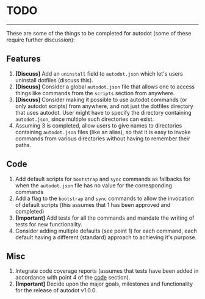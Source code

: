 # TODO
---

These are some of the things to be completed for autodot (some of these require further discussion):

## Features
1. **[Discuss]** Add an `uninstall` field to `autodot.json` which let's users uninstall dotfiles (discuss this).
2. **[Discuss]** Consider a global `autodot.json` file that allows one to access things like commands from the `scripts` section from anywhere.
3. **[Discuss]** Consider making it possible to use autodot commands (or only autodot scripts) from anywhere, and not just the dotfiles directory that uses autodot. User might have to specify the directory containing `autodot.json`, since multiple such directories can exist.
4. Assuming 3 is completed, allow users to give names to directories containing `autodot.json` files (like an alias), so that it is easy to invoke commands from various directories without having to remember their paths.

## Code
1. Add default scripts for `bootstrap` and `sync` commands as fallbacks for when the `autodot.json` file has no value for the corresponding commands
2. Add a flag to the `bootstrap` and `sync` commands to allow the invocation of default scripts (this assumes that 1 has been approved and completed)
3. **[Important]** Add tests for all the commands and mandate the writing of tests for new functionality.
4. Consider adding multiple defaults (see point 1) for each command, each default having a different (standard) approach to achieving it's purpose.

## Misc
1. Integrate code coverage reports (assumes that tests have been added in accordance with point 4 of the [code](#code) section).
2. **[Important]** Decide upon the major goals, milestones and functionality for the release of autodot v1.0.0.